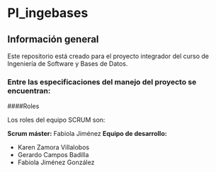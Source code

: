 # PI_ingebases



## Información general

Este repositorio está creado para el proyecto integrador del curso de Ingeniería de Software y Bases de Datos.

### Entre las especificaciones del manejo del proyecto se encuentran: 

####Roles

Los roles del equipo SCRUM son:

**Scrum máster:** 
Fabiola Jiménez
**Equipo de desarrollo:**
- Karen Zamora Villalobos
- Gerardo Campos Badilla 
- Fabiola Jiménez González
